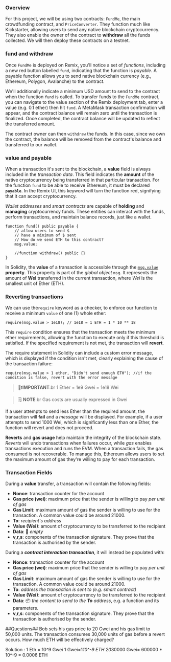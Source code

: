 ### Overview

For this project, we will be using two contracts: `FundMe`, the main crowdfunding contract, and `PriceConverter`. 
They function much like Kickstarter, allowing users to send any native blockchain cryptocurrency. 
They also enable the owner of the contract to **withdraw** all the funds collected. We will then deploy these contracts on a testnet.

### fund and withdraw

Once `FundMe` is deployed on Remix, you'll notice a set of _functions_, including a new red 
button labelled `fund`, indicating that the function is _payable_. A payable function allows 
you to send native blockchain currency (e.g., Ethereum, Polygon, Avalanche) to the contract.

We'll additionally indicate a minimum USD amount to send to the contract when the function 
`fund` is called. To transfer funds to the `FundMe` contract, you can navigate to the value 
section of the Remix deployment tab, enter a value (e.g. 0.1 ether) then hit `fund`. A MetaMask 
transaction confirmation will appear, and the contract balance will remain zero until the transaction 
is finalized. Once completed, the contract balance will be updated to reflect the transferred amount.

The contract owner can then `withdraw` the funds. In this case, since we own the contract, the balance will be 
removed from the contract's balance and transferred to our wallet.

### value and payable

When a transaction it's sent to the blockchain, a **value** field is always included in the _transaction data_. 
This field indicates the **amount** of the native cryptocurrency being transferred in that particular transaction.
For the function `fund` to be able to receive Ethereum, it must be declared **`payable`**. 
In the Remix UI, this keyword will turn the function red, signifying that it can accept cryptocurrency.

_Wallet addresses_ and _smart contracts_ are capable of **holding** and **managing** cryptocurrency funds. 
These entities can interact with the funds, perform transactions, and maintain balance records, just like a wallet.

```
function fund() public payable {
    // allow users to send $
    // have a minimum of $ sent
    // How do we send ETH to this contract?
    msg.value;

    //function withdraw() public {}
}
```

In Solidity, the **value** of a transaction is accessible through the [`msg.value`](https://docs.soliditylang.org/en/develop/units-and-global-variables.html#special-variables-and-functions) **property**. This property is part of the _global object_ `msg`. 
It represents the amount of **Wei** transferred in the current transaction, where _Wei_ is the smallest unit of Ether (ETH).

### Reverting transactions

We can use the`require` keyword as a checker, to enforce our function to receive a minimum `value` of one (1) whole ether:

```
require(msg.value > 1e18); // 1e18 = 1 ETH = 1 * 10 ** 18
```
This `require` condition ensures that the transaction meets the minimum ether requirements, allowing the function to execute 
only if this threshold is satisfied. If the specified requirement is not met, the transaction will **revert**.

The require statement in Solidity can include a custom error message, which is displayed if the condition isn't met, 
clearly explaining the cause of the transaction failure:

```
require(msg.value > 1 ether, "Didn't send enough ETH"); //if the condition is false, revert with the error message
```

> 👀❗**IMPORTANT**:br
> 1 Ether = 1e9 Gwei = 1e18 Wei

> 🗒️ **NOTE**:br
> Gas costs are usually expressed in Gwei

If a user attempts to send less Ether than the required amount, the transaction will **fail** and a _message_ will be displayed. For example, if a user attempts to send 1000 Wei, which is significantly less than one Ether, the function will revert and does not proceed.

**Reverts** and **gas usage** help maintain the integrity of the blockchain state. _Reverts_ will undo transactions when failures occur, while _gas_ enables transactions execution and runs the EVM. When a transaction fails, the gas consumed is not recoverable. To manage this, Ethereum allows users to set the maximum amount of gas they're willing to pay for each transaction.

### Transaction Fields

During a **value** transfer, a transaction will contain the following fields:

* **Nonce**: transaction counter for the account
* **Gas price (wei)**: maximum price that the sender is willing to pay _per unit of gas_
* **Gas Limit**: maximum amount of gas the sender is willing to use for the transaction. A common value could be around 21000.
* **To**: _recipient's address_
* **Value (Wei)**: amount of cryptocurrency to be transferred to the recipient
* **Data**: 🫙 _empty_
* **v,r,s**: components of the transaction signature. They prove that the transaction is authorised by the sender.

During a _**contract interaction transaction**_, it will instead be populated with:

* **Nonce**: transaction counter for the account
* **Gas price (wei)**: maximum price that the sender is willing to pay _per unit of gas_
* **Gas Limit**: maximum amount of gas the sender is willing to use for the transaction. A common value could be around 21000.
* **To**: _address the transaction is sent to (e.g. smart contract)_
* **Value (Wei)**: amount of cryptocurrency to be transferred to the recipient
* **Data**: 📦 _the content to send to the_ _**To**_ _address_, e.g. a function and its parameters.
* **v,r,s**: components of the transaction signature. They prove that the transaction is authorised by the sender.


##Questions##
Bob sets his gas price to 20 Gwei and his gas limit to 50,000 units. 
The transaction consumes 30,000 units of gas before a revert occurs. How much ETH will be effectively charged?

Solution : 1 Eth = 10^9 Gwei
1 Gwei=1*10^-9 ETH
20*30000 Gwei= 600000 * 10^-9 = 0.0006 ETH
